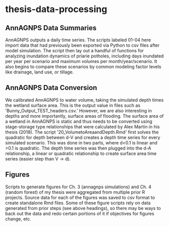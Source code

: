# thesis-data-processing
 
## AnnAGNPS Data Summaries

AnnAGNPS outputs a daily time series. The scripts labeled 01-04 here import data that had previously been exported via Python to csv files after model simulation. The script then lay out a handful of functions for analyzing inundation dynamics of priarie potholes, including days inundated per year per scenario and maximum volumes per month/year/scenario. It also begins to compare these scenarios by common modeling factor levels like drainage, land use, or tillage. 

## AnnAGNPS Data Conversion

We calibrated AnnAGNPS to water volume, taking the simulated depth times the wetland surface area. This is the output value in files such as 'Bunny_Output_TEST_headers.csv.' However, we are also interesting in depths and more importantly, surface areas of flooding. The surface area of a wetland in AnnAGNPS is static and thus needs to be converted using stage-storage type relationships that were calculated by Alex Martin in his thesis (2018). The script '20_VolumetoAreaandDepth.Rmd' first solves the quadratic for depth between d-V and creates a depth time series for every simulated scenario. This was done in two parts, where d<0.1 is linear and >0.1 is quadratic. The depth time series was then plugged into the d-A relationship, a linear or quadratic relationship to create surface area time series (easier step than V -> d). 

## Figures

Scripts to generate figures for Ch. 3 (annagnps simulations) and Ch. 4 (random forest) of my thesis were aggregated from multiple prior R projects. Source data for each of the figures was saved to csv format to create standalone Rmd files. Some of these figure scripts rely on data generated from prior steps (see above headings), so there may be ways to back out the data and redo certain portions of it if objectives for figures change, etc. 
